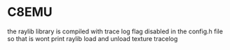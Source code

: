 # C8EMU


the raylib library is compiled with trace log flag disabled in the config.h file
so that is wont print raylib load and unload texture tracelog